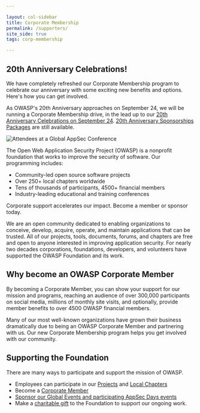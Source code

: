 ```yaml
---

layout: col-sidebar
title: Corporate Membership
permalink: /supporters/
site_side: true
tags: corp-membership

---
```


## 20th Anniversary Celebrations!

We have completely refreshed our Corporate Membership program to celebrate our anniversary with some exciting new benefits and options. Here's how you can get involved.

As OWASP's 20th Anniversary approaches on September 24, we will be running a Corporate Membership drive, in the lead up to our [20th Anniversary Celebrations on September 24](https://20thanniversary.owasp.org/). [20th Anniversary Sponsorships Packages](https://20thanniversary.owasp.org/sponsors/) are still available. 

![Attendees at a Global AppSec Conference](/assets/images/web/global-conference.png)

The Open Web Application Security Project (OWASP) is a nonprofit foundation that works to improve the security of software. Our programming includes:

- Community-led open source software projects
- Over 250+ local chapters worldwide
- Tens of thousands of participants, 4500+ financial members
- Industry-leading educational and training conferences

<p class="callout-mono right">Corporate support accelerates our impact. Become a member or sponsor today.</p>

We are an open community dedicated to enabling organizations to conceive, develop, acquire, operate, and maintain applications that can be trusted. All of our projects, tools, documents, forums, and chapters are free and open to anyone interested in improving application security. For nearly two decades corporations, foundations, developers, and volunteers have supported the OWASP Foundation and its work. 

## Why become an OWASP Corporate Member

By becoming a Corporate Member, you can show your support for our mission and programs, reaching an audience of over 300,000 participants on social media, millions of monthly site visits, and optionally, provide member benefits to over 4500 OWASP financial members. 

Many of our most well-known organizations have grown their business dramatically due to being an OWASP Corporate Member and partnering with us. Our new Corporate Membership program helps you get involved with our community. 

## Supporting the Foundation

There are many ways to participate and support the mission of OWASP.
- Employees can participate in our [Projects](/projects) and [Local Chapters](/chapters)
- Become a [Corporate Member](./packages)
- [Sponsor our Global Events and participating AppSec Days events](../corporate-sponsorships)
- Make a [charitable gift](/donate) to the Foundation to support our ongoing work.